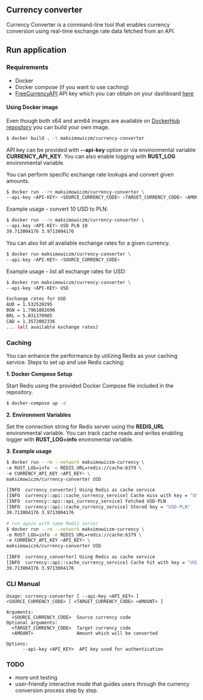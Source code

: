 ## Currency converter

Currency Converter is a command-line tool that enables currency conversion using real-time exchange rate data fetched from an API.

## Run application

### Requirements

- Docker
- Docker compose (if you want to use caching)
- [FreeCurrencyAPI](https://freecurrencyapi.com) API key which you can obtain on your dashboard [here](https://app.freecurrencyapi.com/dashboard)

#### Using Docker image

Even though both x64 and arm64 images are available on [DockerHub repository](https://hub.docker.com/r/maksimowiczm/currency-converter)
you can build your own image.

```sh
$ docker build . -t maksimowiczm/currency-converter
```
API key can be provided with **--api-key** option or via environmental variable **CURRENCY_API_KEY**.
You can also enable logging with **RUST_LOG** environmental variable.

You can perform specific exchange rate lookups and convert given amounts.

```sh
$ docker run --rm maksimowiczm/currency-converter \
--api-key <API-KEY> <SOURCE_CURRENCY_CODE> <TARGET_CURRENCY_CODE> <AMOUNT>
```

Example usage - convert 10 USD to PLN:

```sh
$ docker run --rm maksimowiczm/currency-converter \
--api-key <API-KEY> USD PLN 10
39.713004176 3.9713004176
```

You can also list all available exchange rates for a given currency.
```sh
$ docker run maksimowiczm/currency-converter \
--api-key <API-KEY> <SOURCE_CURRENCY_CODE>
```

Example usage - list all exchange rates for USD:


```sh
$ docker run maksimowiczm/currency-converter \
--api-key <API-KEY> USD

Exchange rates for USD
AUD = 1.532520295
BGN = 1.7961802696
BRL = 5.031370905
CAD = 1.3572002336
... (all available exchange rates)
```


### Caching

You can enhance the performance by utilizing Redis as your caching service.
Steps to set up and use Redis caching:

**1. Docker Compose Setup**

Start Redis using the provided Docker Compose file included in the repository.

```sh
$ docker-compose up -d
```

**2. Environment Variables**

Set the connection string for Redis server using the **REDIS_URL** environmental variable.
You can track cache reads and writes enabling logger with **RUST_LOG=info** enviromental variable.

**3. Example usage**

```sh
$ docker run --rm --network maksimowiczm-currency \
-e RUST_LOG=info -e REDIS_URL=redis://cache:6379 \
-e CURRENCY_API_KEY <API_KEY> \
maksimowiczm/currency-converter USD

[INFO  currency_converter] Using Redis as cache service
[INFO  currency::api::cache_currency_service] Cache miss with key = "USD-PLN"
[INFO  currency::api::api_currency_service] Fetched USD-PLN
[INFO  currency::api::cache_currency_service] Stored key = "USD-PLN"
39.713004176 3.9713004176

# run again with same Redis server
$ docker run --rm --network maksimowiczm-currency \
-e RUST_LOG=info -e REDIS_URL=redis://cache:6379 \
-e CURRENCY_API_KEY <API_KEY> \
maksimowiczm/currency-converter USD

[INFO  currency_converter] Using Redis as cache service
[INFO  currency::api::cache_currency_service] Cache hit with key = "USD-PLN"
39.713004176 3.9713004176
```


### CLI Manual

```
Usage: currency-converter [ --api-key <API_KEY> ] <SOURCE_CURRENCY_CODE> [ <TARGET_CURRENCY_CODE> <AMOUNT> ]

Arguments:
  <SOURCE_CURRENCY_CODE>  Source currency code
Optional arguments:
  <TARGET_CURRENCY_CODE>  Target currency code
  <AMOUNT>                Amount which will be converted

Options:
      --api-key <API_KEY>  API key used for authentication
```

### TODO
- more unit testing
- user-friendly interactive mode that guides users through the currency conversion process step by step.